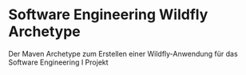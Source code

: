 # Software Engineering Wildfly Archetype  

Der Maven Archetype zum Erstellen einer Wildfly-Anwendung für das Software Engineering I Projekt
